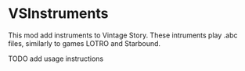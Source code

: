 # VSInstruments
This mod add instruments to Vintage Story. 
These intruments play .abc files, similarly to games LOTRO and Starbound. 

TODO add usage instructions
